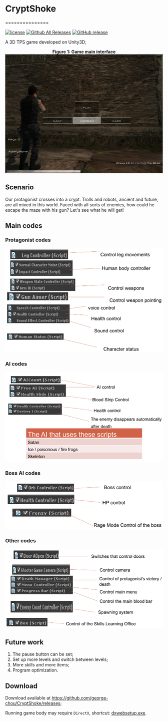 # CryptShoke
===============

[![license](https://img.shields.io/github/license/george-chou/CryptShoke.svg)](https://github.com/george-chou/CryptShoke/blob/master/LICENSE)
[![Github All Releases](https://img.shields.io/github/downloads/george-chou/CryptShoke/total.svg)](https://github.com/george-chou/CryptShoke/releases)
[![GitHub release](https://img.shields.io/github/release/george-chou/CryptShoke.svg)](https://github.com/george-chou/CryptShoke/releases/latest)

A 3D TPS game developed on Unity3D;

<div align=center>
    <b>Figure 1: Game main interface</b>
    <img width="605" src="cover/crypt.png"/>
</div>

## Scenario ##

Our protagonist crosses into a crypt. Trolls and robots, ancient and future, are all mixed in this world. Faced with all sorts of enemies, how could he escape the maze with his gun? Let's see what he will get!

## Main codes ##

### Protagonist codes ###

![LE interface](cover/Protagonist_codes.PNG)

### AI codes ###

![LE interface](cover/AI_codes.PNG)

### Boss AI codes ###

![LE interface](cover/boss_AI.PNG)

### Other codes ###

![LE interface](cover/other_codes.PNG)

## Future work ##

1. The pause button can be set;
2. Set up more levels and switch between levels;
3. More skills and more items;
4. Program optimization.

## Download ##

Download available at <https://github.com/george-chou/CryptShoke/releases>;

Running game body may require `DirectX`, shortcut: [dxwebsetup.exe](https://download.microsoft.com/download/1/7/1/1718CCC4-6315-4D8E-9543-8E28A4E18C4C/dxwebsetup.exe).

